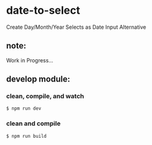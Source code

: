 # date-to-select
Create Day/Month/Year Selects as Date Input Alternative

## note:
Work in Progress...

## develop module:

### clean, compile, and watch

`$ npm run dev`

### clean and compile

`$ npm run build`
